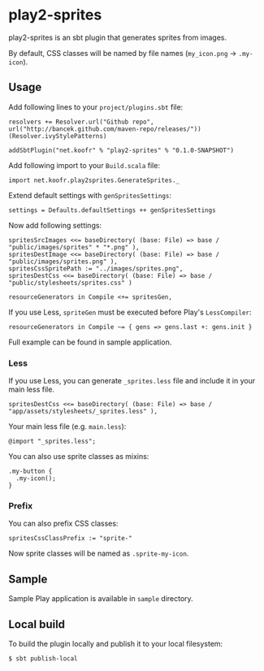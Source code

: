 # play2-sprites

play2-sprites is an sbt plugin that generates sprites from images.

By default, CSS classes will be named by file names (`my_icon.png` -> `.my-icon`).

## Usage

Add following lines to your `project/plugins.sbt` file:

    resolvers += Resolver.url("Github repo", url("http://bancek.github.com/maven-repo/releases/"))(Resolver.ivyStylePatterns)

    addSbtPlugin("net.koofr" % "play2-sprites" % "0.1.0-SNAPSHOT")

Add following import to your `Build.scala` file:

    import net.koofr.play2sprites.GenerateSprites._

Extend default settings with `genSpritesSettings`:

    settings = Defaults.defaultSettings ++ genSpritesSettings

Now add following settings:

    spritesSrcImages <<= baseDirectory( (base: File) => base / "public/images/sprites" * "*.png" ),
    spritesDestImage <<= baseDirectory( (base: File) => base / "public/images/sprites.png" ),
    spritesCssSpritePath := "../images/sprites.png",
    spritesDestCss <<= baseDirectory( (base: File) => base / "public/stylesheets/sprites.css" )

    resourceGenerators in Compile <+= spritesGen,

If you use Less, `spriteGen` must be executed before Play's `LessCompiler`:

    resourceGenerators in Compile ~= { gens => gens.last +: gens.init }

Full example can be found in sample application.

### Less

If you use Less, you can generate `_sprites.less` file and include it in your main less file.

    spritesDestCss <<= baseDirectory( (base: File) => base / "app/assets/stylesheets/_sprites.less" ),

Your main less file (e.g. `main.less`):

    @import "_sprites.less";

You can also use sprite classes as mixins:

    .my-button {
      .my-icon();
    }

### Prefix

You can also prefix CSS classes:

    spritesCssClassPrefix := "sprite-"

Now sprite classes will be named as `.sprite-my-icon`.

## Sample

Sample Play application is available in `sample` directory.

## Local build

To build the plugin locally and publish it to your local filesystem:

    $ sbt publish-local
